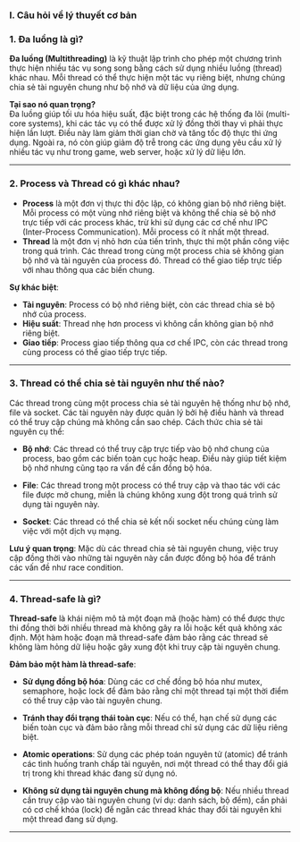 ### I. **Câu hỏi về lý thuyết cơ bản**

### 1. **Đa luồng là gì?**

**Đa luồng (Multithreading)** là kỹ thuật lập trình cho phép một chương trình thực hiện nhiều tác vụ song song bằng cách sử dụng nhiều luồng (thread) khác nhau. Mỗi thread có thể thực hiện một tác vụ riêng biệt, nhưng chúng chia sẻ tài nguyên chung như bộ nhớ và dữ liệu của ứng dụng.

**Tại sao nó quan trọng?**  
Đa luồng giúp tối ưu hóa hiệu suất, đặc biệt trong các hệ thống đa lõi (multi-core systems), khi các tác vụ có thể được xử lý đồng thời thay vì phải thực hiện lần lượt. Điều này làm giảm thời gian chờ và tăng tốc độ thực thi ứng dụng. Ngoài ra, nó còn giúp giảm độ trễ trong các ứng dụng yêu cầu xử lý nhiều tác vụ như trong game, web server, hoặc xử lý dữ liệu lớn.

---

### 2. **Process và Thread có gì khác nhau?**

- **Process** là một đơn vị thực thi độc lập, có không gian bộ nhớ riêng biệt. Mỗi process có một vùng nhớ riêng biệt và không thể chia sẻ bộ nhớ trực tiếp với các process khác, trừ khi sử dụng các cơ chế như IPC (Inter-Process Communication). Mỗi process có ít nhất một thread.
- **Thread** là một đơn vị nhỏ hơn của tiến trình, thực thi một phần công việc trong quá trình. Các thread trong cùng một process chia sẻ không gian bộ nhớ và tài nguyên của process đó. Thread có thể giao tiếp trực tiếp với nhau thông qua các biến chung.

**Sự khác biệt**:

- **Tài nguyên**: Process có bộ nhớ riêng biệt, còn các thread chia sẻ bộ nhớ của process.
- **Hiệu suất**: Thread nhẹ hơn process vì không cần không gian bộ nhớ riêng biệt.
- **Giao tiếp**: Process giao tiếp thông qua cơ chế IPC, còn các thread trong cùng process có thể giao tiếp trực tiếp.

---

### 3. **Thread có thể chia sẻ tài nguyên như thế nào?**

Các thread trong cùng một process chia sẻ tài nguyên hệ thống như bộ nhớ, file và socket. Các tài nguyên này được quản lý bởi hệ điều hành và thread có thể truy cập chúng mà không cần sao chép. Cách thức chia sẻ tài nguyên cụ thể:

- **Bộ nhớ**: Các thread có thể truy cập trực tiếp vào bộ nhớ chung của process, bao gồm các biến toàn cục hoặc heap. Điều này giúp tiết kiệm bộ nhớ nhưng cũng tạo ra vấn đề cần đồng bộ hóa.
- **File**: Các thread trong một process có thể truy cập và thao tác với các file được mở chung, miễn là chúng không xung đột trong quá trình sử dụng tài nguyên này.

- **Socket**: Các thread có thể chia sẻ kết nối socket nếu chúng cùng làm việc với một dịch vụ mạng.

**Lưu ý quan trọng**: Mặc dù các thread chia sẻ tài nguyên chung, việc truy cập đồng thời vào những tài nguyên này cần được đồng bộ hóa để tránh các vấn đề như race condition.

---

### 4. **Thread-safe là gì?**

**Thread-safe** là khái niệm mô tả một đoạn mã (hoặc hàm) có thể được thực thi đồng thời bởi nhiều thread mà không gây ra lỗi hoặc kết quả không xác định. Một hàm hoặc đoạn mã thread-safe đảm bảo rằng các thread sẽ không làm hỏng dữ liệu hoặc gây xung đột khi truy cập tài nguyên chung.

**Đảm bảo một hàm là thread-safe**:

- **Sử dụng đồng bộ hóa**: Dùng các cơ chế đồng bộ hóa như mutex, semaphore, hoặc lock để đảm bảo rằng chỉ một thread tại một thời điểm có thể truy cập vào tài nguyên chung.
- **Tránh thay đổi trạng thái toàn cục**: Nếu có thể, hạn chế sử dụng các biến toàn cục và đảm bảo rằng mỗi thread chỉ sử dụng các dữ liệu riêng biệt.

- **Atomic operations**: Sử dụng các phép toán nguyên tử (atomic) để tránh các tình huống tranh chấp tài nguyên, nơi một thread có thể thay đổi giá trị trong khi thread khác đang sử dụng nó.

- **Không sử dụng tài nguyên chung mà không đồng bộ**: Nếu nhiều thread cần truy cập vào tài nguyên chung (ví dụ: danh sách, bộ đếm), cần phải có cơ chế khóa (lock) để ngăn các thread khác thay đổi tài nguyên khi một thread đang sử dụng.

---
